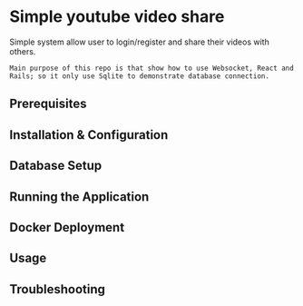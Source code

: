 # Simple youtube video share
Simple system allow user to login/register and share their videos with others.

    Main purpose of this repo is that show how to use Websocket, React and Rails; so it only use Sqlite to demonstrate database connection.

## Prerequisites

## Installation & Configuration

## Database Setup

## Running the Application

## Docker Deployment

## Usage

## Troubleshooting
